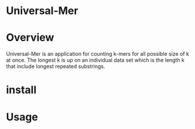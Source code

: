 # Universal-Mer
# Overview
  Universal-Mer is an application for counting k-mers for all possible size of k at once. The longest k is up on an individual data set which is the length k that include longest repeated substrings.  
# install 
# Usage
